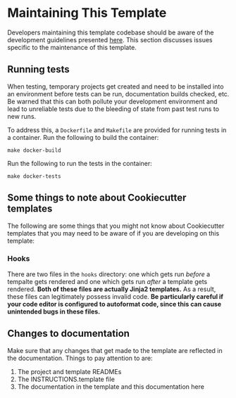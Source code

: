# Maintaining This Template

Developers maintaining this template codebase should be aware of the development
guidelines presented [here](#developing-new).  This section discusses issues specific to
the maintenance of this template.

## Running tests

When testing, temporary projects get created and need to be installed into an environment before tests can be run, documentation builds checked, etc.  Be warned that this can both pollute your development environment and lead to unreliable tests due to the bleeding of state from past test runs to new runs.

To address this, a `Dockerfile` and `Makefile` are provided for running tests in a container.  Run the
following to build the container:

``` console
make docker-build
```

Run the following to run the tests in the container:

``` console
make docker-tests
```

## Some things to note about Cookiecutter templates

The following are some things that you might not know about Cookiecutter templates that you may need to be aware of if you are
developing on this template:

### Hooks

There are two files in the `hooks` directory: one which gets run *before* a tempalte gets rendered and one which gets run *after* a template gets rendered.  **Both of these files are actually Jinja2 templates.**  As a result, these files can legitimately possess invalid code.  **Be particularly careful if your code editor is configured to autoformat code, since this can cause unintended bugs in these files.**

## Changes to documentation

Make sure that any changes that get made to the template are reflected in the
documentation.  Things to pay attention to are:

1. The project and template READMEs
2. The INSTRUCTIONS.template file
3. The documentation in the template and this documentation here
